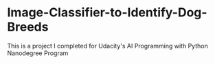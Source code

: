 # Image-Classifier-to-Identify-Dog-Breeds
This is a project I completed for Udacity's AI Programming with Python Nanodegree Program
